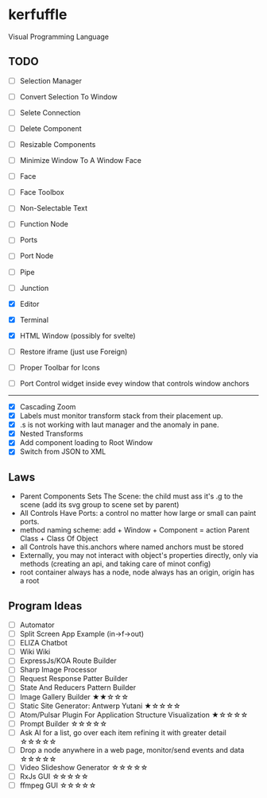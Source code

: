 # kerfuffle
Visual Programming Language

## TODO

- [ ] Selection Manager
- [ ] Convert Selection To Window
- [ ] Selete Connection
- [ ] Delete Component
- [ ] Resizable Components

- [ ] Minimize Window To A Window Face
- [ ] Face
- [ ] Face Toolbox

- [ ] Non-Selectable Text
- [ ] Function Node
- [ ] Ports
- [ ] Port Node
- [ ] Pipe
- [ ] Junction
- [x] Editor
- [x] Terminal
- [x] HTML Window (possibly for svelte)
- [ ] Restore iframe (just use Foreign)
- [ ] Proper Toolbar for Icons
- [ ] Port Control widget inside evey window that controls window anchors

---

- [x] Cascading Zoom
- [x] Labels must monitor transform stack from their placement up.
- [x] .s is not working with laut manager and the anomaly in pane.
- [x] Nested Transforms
- [x] Add component loading to Root Window
- [x] Switch from JSON to XML

## Laws
- Parent Components Sets The Scene: the child must ass it's .g to the scene (add its svg group to scene set by parent)
- All Controls Have Ports: a control no matter how large or small can paint ports.
- method naming scheme: add + Window + Component = action Parent Class + Class Of Object
- all Controls have this.anchors where named anchors must be stored
- Externally, you may not interact with object's properties directly, only via methods (creating an api, and taking care of minot config)
- root container always has a node, node always has an origin, origin has a root

## Program Ideas
- [ ] Automator
- [ ] Split Screen App Example (in->f->out)
- [ ] ELIZA Chatbot
- [ ] Wiki Wiki
- [ ] ExpressJs/KOA Route Builder
- [ ] Sharp Image Processor
- [ ] Request Response Patter Builder
- [ ] State And Reducers Pattern Builder
- [ ] Image Gallery Builder ★★☆☆☆
- [ ] Static Site Generator: Antwerp Yutani ★☆☆☆☆
- [ ] Atom/Pulsar Plugin For Application Structure Visualization ★☆☆☆☆
- [ ] Prompt Builder ☆☆☆☆☆
- [ ] Ask AI for a list, go over each item refining it with greater detail ☆☆☆☆☆
- [ ] Drop a node anywhere in a web page, monitor/send events and data ☆☆☆☆☆
- [ ] Video Slideshow Generator ☆☆☆☆☆
- [ ] RxJs GUI ☆☆☆☆☆
- [ ] ffmpeg GUI ☆☆☆☆☆
